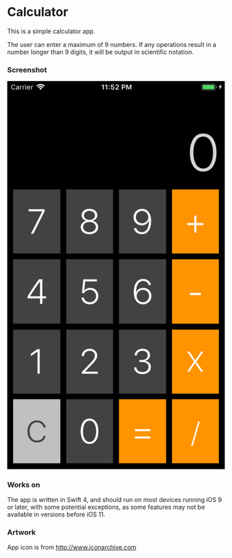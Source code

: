 # Calculator
This is a simple calculator app.

The user can enter a maximum of 9 numbers. If any operations result in a number longer than 9 digits, it will be output in scientific notation.

### Screenshot
![ScreenShot](Screenshots/AppInterface.png)

### Works on
The app is written in Swift 4, and should run on most devices running iOS 9 or later, with some potential exceptions, as some features may not be available in versions before iOS 11.

### Artwork
App icon is from http://www.iconarchive.com
